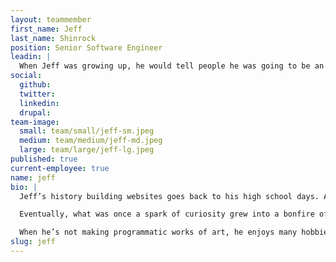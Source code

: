 ```yaml
---
layout: teammember
first_name: Jeff
last_name: Shinrock
position: Senior Software Engineer
leadin: |
  When Jeff was growing up, he would tell people he was going to be an artist. He didn’t know what _kind_ of art, but knew that he wanted to create.
social:
  github:
  twitter:
  linkedin:
  drupal:
team-image:
  small: team/small/jeff-sm.jpeg
  medium: team/medium/jeff-md.jpeg
  large: team/large/jeff-lg.jpeg
published: true
current-employee: true
name: jeff
bio: |
  Jeff’s history building websites goes back to his high school days. At the time it was all static html (pre css). As an efficiency appreciator, Jeff kept thinking “there has to be a more efficient way,” which ignited his exploration of .NET and MySQL.

  Eventually, what was once a spark of curiosity grew into a bonfire of passion and excitement as he thought about the way technology–performance, theory, execution, practice, and philosophy–has grown and will continue to grow. Jeff equates the harmony of modern technology an art form. In our book, he achieved his desired status as artist!

  When he’s not making programmatic works of art, he enjoys many hobbies like vintage motorsports, music, intramural sports, photography, 3D printing, and travelling. In fact, Jeff spent six weeks alone in India in 2017 travelling various remote areas. He says, “getting dropped off in a mountain town (maybe 600 residents) with virtually no English speaking residents after an eight hour cab ride was one of the most vivid memories of my life.” We believe him!
slug: jeff
---
```

